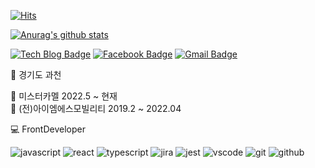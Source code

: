 [![Hits](https://hits.seeyoufarm.com/api/count/incr/badge.svg?url=https%3A%2F%2Fgithub.com%2Fkangyongseok&count_bg=%2379C83D&title_bg=%23555555&icon=&icon_color=%23E7E7E7&title=hits&edge_flat=false)](https://hits.seeyoufarm.com)  
  
[![Anurag's github stats](https://github-readme-stats.vercel.app/api?username=kangyongseok)](https://github.com/anuraghazra/github-readme-stats)  

 [![Tech Blog Badge](http://img.shields.io/badge/-Tech%20blog-black?style=flat-square&logo=github&link=https://kangyongseok.github.io/)](https://kangyongseok.github.io/)
  [![Facebook Badge](https://img.shields.io/badge/facebook-1877f2?style=flat-square&logo=facebook&logoColor=white&link=https://www.facebook.com/profile.php?id=100014279233128)](https://www.facebook.com/profile.php?id=100014279233128)
  [![Gmail Badge](https://img.shields.io/badge/Gmail-d14836?style=flat-square&logo=Gmail&logoColor=white&link=mailto:kangyongsuek@gmail.com)](mailto:kangyongsuek@gmail.com)
	
🏡    경기도 과천

🏢    미스터카멜 2022.5 ~ 현재  
🏢    (전)아이엠에스모빌리티 2019.2 ~ 2022.04  

💻    FrontDeveloper  

![javascript](https://www.vectorlogo.zone/logos/javascript/javascript-vertical.svg)
![react](https://www.vectorlogo.zone/logos/reactjs/reactjs-ar21.svg)
![typescript](https://www.vectorlogo.zone/logos/typescriptlang/typescriptlang-icon.svg)
![jira](https://www.vectorlogo.zone/logos/atlassian_jira/atlassian_jira-ar21.svg)
![jest](https://www.vectorlogo.zone/logos/jestjsio/jestjsio-ar21.svg)
![vscode](https://www.vectorlogo.zone/logos/visualstudio_code/visualstudio_code-ar21.svg)
![git](https://www.vectorlogo.zone/logos/git-scm/git-scm-ar21.svg)
![github](https://www.vectorlogo.zone/logos/github/github-ar21.svg)
